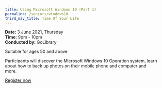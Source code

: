 ```yaml
---
title: Using Microsoft Windows 10 (Part 1)
permalink: /seniors/windows10
third_nav_title: Time Of Your Life
---
```

**Date:** 3 June 2021, Thursday  
**Time:** 9pm - 10pm  
**Conducted by:** GoLibrary

Suitable for ages 50 and above

Participants will discover the Microsoft Windows 10 Operation system, learn about how to back up photos on their mobile phone and computer and more.

[Register now](https://www.eventbrite.sg/e/using-microsoft-windows-10-part-1-time-of-your-life-registration-154496371807?aff=ebdsoporgprofile)